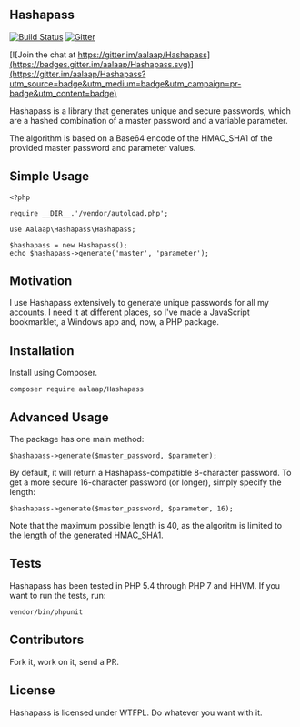 ## Hashapass 
[![Build Status](https://travis-ci.org/aalaap/Hashapass.svg?branch=master)](https://travis-ci.org/aalaap/Hashapass) [![Gitter](https://badges.gitter.im/aalaap/Hashapass.svg)](https://gitter.im/aalaap/Hashapass?utm_source=badge&utm_medium=badge&utm_campaign=pr-badge)

[![Join the chat at https://gitter.im/aalaap/Hashapass](https://badges.gitter.im/aalaap/Hashapass.svg)](https://gitter.im/aalaap/Hashapass?utm_source=badge&utm_medium=badge&utm_campaign=pr-badge&utm_content=badge)

Hashapass is a library that generates unique and secure passwords, which are
a hashed combination of a master password and a variable parameter.

The algorithm is based on a Base64 encode of the HMAC_SHA1 of the provided
master password and parameter values.

## Simple Usage

```
<?php

require __DIR__.'/vendor/autoload.php';

use Aalaap\Hashapass\Hashapass;

$hashapass = new Hashapass();
echo $hashapass->generate('master', 'parameter');
```

## Motivation

I use Hashapass extensively to generate unique passwords for all my accounts.
I need it at different places, so I've made a JavaScript bookmarklet, a Windows
app and, now, a PHP package.
 
## Installation

Install using Composer.

```
composer require aalaap/Hashapass
```

## Advanced Usage

The package has one main method:

```
$hashapass->generate($master_password, $parameter);
```

By default, it will return a Hashapass-compatible 8-character password. To
get a more secure 16-character password (or longer), simply specify the
length:

```
$hashapass->generate($master_password, $parameter, 16);
```

Note that the maximum possible length is 40, as the algoritm is limited to
the length of the generated HMAC_SHA1. 

## Tests

Hashapass has been tested in PHP 5.4 through PHP 7 and HHVM. If you want to
run the tests, run:

```
vendor/bin/phpunit
```

## Contributors

Fork it, work on it, send a PR.

## License

Hashapass is licensed under WTFPL. Do whatever you want with it.
